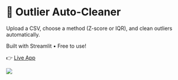 # 🧹 Outlier Auto-Cleaner

Upload a CSV, choose a method (Z-score or IQR), and clean outliers automatically.

Built with Streamlit • Free to use!

👉 [Live App](https://outlier-auto-cleaner.streamlit.app/)

![](outlier-auto-cleaner/outlier_cleaner_medium.gif)
